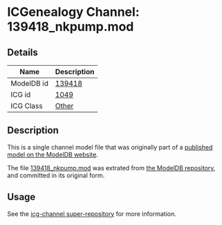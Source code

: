 # ICGenealogy Channel: 139418\_nkpump.mod

## Details

Name | Description
---- | -----------
ModelDB id | [139418](http://senselab.med.yale.edu/ModelDB/ShowModel.cshtml?model=139418)
ICG id | [1049](http://icg.neurotheory.ox.ac.uk/channels/other/1049)
ICG Class | [Other](http://icg.neurotheory.ox.ac.uk/channels/other)

## Description

This is a single channel model file that was originally part of a [published model on the ModelDB website](http://senselab.med.yale.edu/mModelDB/ShowModel.cshtml?model=139418).

The file [139418\_nkpump.mod](139418_nkpump.mod) was extrated from [the ModelDB repository](http://senselab.med.yale.edu/ModelDB/ShowModel.cshtml?model=139418), and committed in its original form.

## Usage

See the [icg-channel super-repository](https://github.com/icgenealogy/icg-channels) for more information.